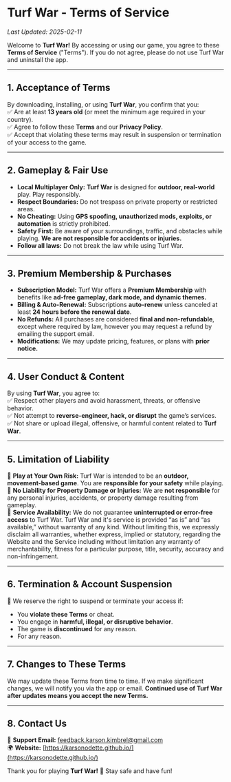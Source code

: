 # **Turf War - Terms of Service**  
_Last Updated: 2025-02-11_  

Welcome to **Turf War!** By accessing or using our game, you agree to these **Terms of Service** ("Terms"). If you do not agree, please do not use Turf War and uninstall the app.  

---

## **1. Acceptance of Terms**  
By downloading, installing, or using **Turf War**, you confirm that you:  
✅ Are at least **13 years old** (or meet the minimum age required in your country).  
✅ Agree to follow these **Terms** and our **Privacy Policy**.  
✅ Accept that violating these terms may result in suspension or termination of your access to the game.  

---

## **2. Gameplay & Fair Use**  
- **Local Multiplayer Only:** **Turf War** is designed for **outdoor, real-world** play. Play responsibly.  
- **Respect Boundaries:** Do not trespass on private property or restricted areas.  
- **No Cheating:** Using **GPS spoofing, unauthorized mods, exploits, or automation** is strictly prohibited.  
- **Safety First:** Be aware of your surroundings, traffic, and obstacles while playing. **We are not responsible for accidents or injuries.**
- **Follow all laws:** Do not break the law while using Turf War.  

---

## **3. Premium Membership & Purchases**  
- **Subscription Model:** Turf War offers a **Premium Membership** with benefits like **ad-free gameplay, dark mode, and dynamic themes.**  
- **Billing & Auto-Renewal:** Subscriptions **auto-renew** unless canceled at least **24 hours before the renewal date**.  
- **No Refunds:** All purchases are considered **final and non-refundable**, except where required by law, however you may request a refund by emailing the support email.  
- **Modifications:** We may update pricing, features, or plans with **prior notice.**  

---

## **4. User Conduct & Content**  
By using **Turf War**, you agree to:  
✅ Respect other players and avoid harassment, threats, or offensive behavior.  
✅ Not attempt to **reverse-engineer, hack, or disrupt** the game’s services.  
✅ Not share or upload illegal, offensive, or harmful content related to **Turf War**.  

---

## **5. Limitation of Liability**  
🚨 **Play at Your Own Risk:** Turf War is intended to be an **outdoor, movement-based game**. You are **responsible for your safety** while playing.  
📍 **No Liability for Property Damage or Injuries:** We are **not responsible** for any personal injuries, accidents, or property damage resulting from gameplay.  
🔧 **Service Availability:** We do not guarantee **uninterrupted or error-free access** to Turf War.  Turf War and it's service is provided “as is” and “as available,” without warranty of any kind. Without limiting this, we expressly disclaim all warranties, whether express, implied or statutory, regarding the Website and the Service including without limitation any warranty of merchantability, fitness for a particular purpose, title, security, accuracy and non-infringement.

---

## **6. Termination & Account Suspension**  
🚫 We reserve the right to suspend or terminate your access if:  
- You **violate these Terms** or cheat.  
- You engage in **harmful, illegal, or disruptive behavior**.  
- The game is **discontinued** for any reason.
- For any reason.

---

## **7. Changes to These Terms**  
We may update these Terms from time to time. If we make significant changes, we will notify you via the app or email. **Continued use of Turf War after updates means you accept the new Terms.**  

---

## **8. Contact Us**  
📧 **Support Email:** [feedback.karson.kimbrel@gmail.com](mailto:feedback.karson.kimbrel@gmail.com)  
🌍 **Website:** [https://karsonodette.github.io/](https://karsonodette.github.io/)  

Thank you for playing **Turf War!** 🎉 Stay safe and have fun!  
